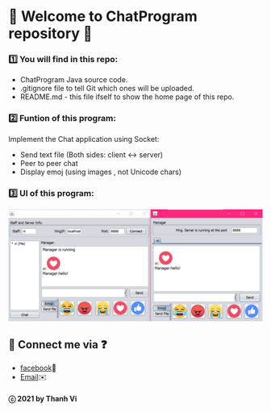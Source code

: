 # 🎊 Welcome to ChatProgram repository 🎊

### 1️⃣ You will find in this repo:
* ChatProgram Java source code.
* .gitignore file to tell Git which ones will be uploaded.
* README.md - this file ifself to show the home page of this repo.

### 2️⃣ Funtion of this program:
Implement the Chat application using Socket:
- Send text file (Both sides: client <-> server)
- Peer to peer chat
- Display emoj (using images , not Unicode chars)

### 3️⃣ UI of this program:
![UI](https://github.com/vi-ht/ChatProgram/blob/master/chatting.png)

## 💬 Connect me via ❓ 
  * [facebook](https://www.facebook.com/merry.kute.31/)📌
  * [Email](mailto:thanhviii888@gmail.com)✉️
#### ⓒ 2021 by Thanh Vi
